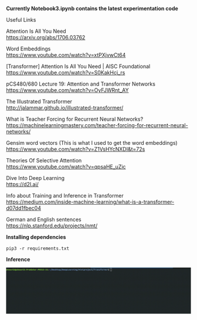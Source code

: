 **Currently Notebook3.ipynb contains the latest experimentation code**  

  
Useful Links  
 
Attention Is All You Need  
https://arxiv.org/abs/1706.03762  
  
Word Embeddings  
https://www.youtube.com/watch?v=xtPXjvwCt64


[Transformer] Attention Is All You Need | AISC Foundational  
https://www.youtube.com/watch?v=S0KakHcj_rs  
  
  
  
pCS480/680 Lecture 19: Attention and Transformer Networks  
https://www.youtube.com/watch?v=OyFJWRnt_AY  
  
  
  
The Illustrated Transformer  
http://jalammar.github.io/illustrated-transformer/  
  
  
  
What is Teacher Forcing for Recurrent Neural Networks?  
https://machinelearningmastery.com/teacher-forcing-for-recurrent-neural-networks/  
  
  
Gensim word vectors  (This is what I used to get the word embeddings)  
https://www.youtube.com/watch?v=Z1VsHYcNXDI&t=72s  
  
Theories Of Selective Attention  
https://www.youtube.com/watch?v=qpsaHE_uZic  
  
Dive Into Deep Learning  
https://d2l.ai/  

Info about Training and Inference in Transformer  
https://medium.com/inside-machine-learning/what-is-a-transformer-d07dd1fbec04  
  
German and English sentences  
https://nlp.stanford.edu/projects/nmt/   
  
  
  

**Installing dependencies**
```
pip3 -r requirements.txt
```    
  
  
    

**Inference**  

![Inference](demo/inference.gif) 

